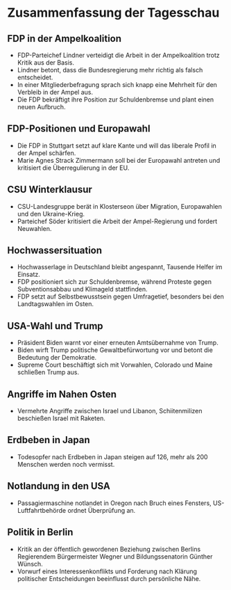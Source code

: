 # Zusammenfassung der Tagesschau

## FDP in der Ampelkoalition
- FDP-Parteichef Lindner verteidigt die Arbeit in der Ampelkoalition trotz Kritik aus der Basis.
- Lindner betont, dass die Bundesregierung mehr richtig als falsch entscheidet.
- In einer Mitgliederbefragung sprach sich knapp eine Mehrheit für den Verbleib in der Ampel aus.
- Die FDP bekräftigt ihre Position zur Schuldenbremse und plant einen neuen Aufbruch.

## FDP-Positionen und Europawahl
- Die FDP in Stuttgart setzt auf klare Kante und will das liberale Profil in der Ampel schärfen.
- Marie Agnes Strack Zimmermann soll bei der Europawahl antreten und kritisiert die Überregulierung in der EU.

## CSU Winterklausur
- CSU-Landesgruppe berät in Klosterseon über Migration, Europawahlen und den Ukraine-Krieg.
- Parteichef Söder kritisiert die Arbeit der Ampel-Regierung und fordert Neuwahlen.

## Hochwassersituation
- Hochwasserlage in Deutschland bleibt angespannt, Tausende Helfer im Einsatz.
- FDP positioniert sich zur Schuldenbremse, während Proteste gegen Subventionsabbau und Klimageld stattfinden.
- FDP setzt auf Selbstbewusstsein gegen Umfragetief, besonders bei den Landtagswahlen im Osten.

## USA-Wahl und Trump
- Präsident Biden warnt vor einer erneuten Amtsübernahme von Trump.
- Biden wirft Trump politische Gewaltbefürwortung vor und betont die Bedeutung der Demokratie.
- Supreme Court beschäftigt sich mit Vorwahlen, Colorado und Maine schließen Trump aus.

## Angriffe im Nahen Osten
- Vermehrte Angriffe zwischen Israel und Libanon, Schiitenmilizen beschießen Israel mit Raketen.

## Erdbeben in Japan
- Todesopfer nach Erdbeben in Japan steigen auf 126, mehr als 200 Menschen werden noch vermisst.

## Notlandung in den USA
- Passagiermaschine notlandet in Oregon nach Bruch eines Fensters, US-Luftfahrtbehörde ordnet Überprüfung an.

## Politik in Berlin
- Kritik an der öffentlich gewordenen Beziehung zwischen Berlins Regierendem Bürgermeister Wegner und Bildungssenatorin Günther Wünsch.
- Vorwurf eines Interessenkonflikts und Forderung nach Klärung politischer Entscheidungen beeinflusst durch persönliche Nähe.

